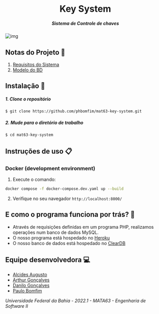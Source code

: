 # <div align="center">Key System </div>

##### <div align="center">Sistema de Controle de chaves  </div>

![img](https://i.imgur.com/100usqg.png)

## Notas do Projeto 📜

1. [Requisitos do Sistema](https://docs.google.com/document/d/1DjlvVETHqAufeOQiH9yVXfIM1znO_qDV8G3DTTejhY4/edit#)
2. [Modelo do BD](https://dbdesigner.page.link/QKFiqda1Hvam1Hba9)

## Instalação 📌


##### 1. Clone o repositório

```$ git clone https://github.com/phbomfim/mat63-key-system.git  ```

##### 2. Mude para o diretório de trabalho

```$ cd mat63-key-system ```


## Instruções de uso 📋

### Docker (development environment)

1. Execute o comando:

```bash
docker compose -f docker-compose.dev.yaml up --build
```

2. Verifique no seu navegador `http://localhost:8000/`


## E como o programa funciona por trás? 🤔

- Através de requisições definidas em um programa PHP, realizamos operações num banco de dados MySQL.
- O nosso programa está hospedado no [Heroku](https://heroku.com/)
- O nosso banco de dados está hospedado no [ClearDB](https://www.cleardb.com/dashboard)

## Equipe desenvolvedora 💻

- [Alcides Augusto](https://github.com/alcalcides/)
- [Arthur Gonçalves](https://github.com/arthurglima)
- [Danilo Gonçalves]()
- [Paulo Bomfim](https://github.com/phbomfim/)

*Universidade Federal da Bahia - 2022.1 - MATA63 - Engenharia de Software II*
